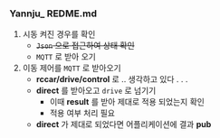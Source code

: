 ### Yannju_ REDME.md

1. 시동 켜진 경우를 확인
   - ~~`Json` 으로 접근하여 상태 확인~~
   - `MQTT` 로 받아 오기
2. 이동 제어를 `MQTT` 로 받아오기
   - **rccar/drive/control** 로 .. 생각하고 있다 . . .   
   - **direct** 를 받아오고 `drive` 로 넘기기
     - 이때 **result**  를 받아 제대로 적용 되었는지 확인
     - 적용 여부 처리 필요
   - **direct** 가 제대로 되었다면 어플리케이션에 결과 **pub**